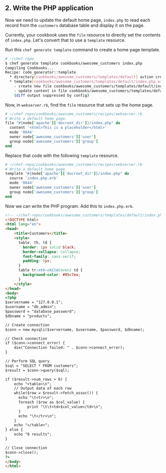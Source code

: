 ## 2. Write the PHP application

Now we need to update the default home page, <code class="file-path">index.php</code> to read each record from the `customers` database table and display it on the page.

Currently, your cookbook uses the `file` resource to directly set the contents of <code class="file-path">index.php</code>. Let's convert that to use a `template` resource.

Run this `chef generate template` command to create a home page template.

```bash
# ~/chef-repo
$ chef generate template cookbooks/awesome_customers index.php
Compiling Cookbooks...
Recipe: code_generator::template
  * directory[cookbooks/awesome_customers/templates/default] action create (up to date)
  * template[cookbooks/awesome_customers/templates/default/index.php.erb] action create
    - create new file cookbooks/awesome_customers/templates/default/index.php.erb
    - update content in file cookbooks/awesome_customers/templates/default/index.php.erb from none to e3b0c4
    (diff output suppressed by config)
```

Now, in <code class="file-path">webserver.rb</code>, find the `file` resource that sets up the home page.

```ruby
# ~/chef-repo/cookbooks/awesome_customers/recipes/webserver.rb
# Write a default home page.
file "#{node['apache']['docroot_dir']}/index.php" do
  content '<html>This is a placeholder</html>'
  mode '0644'
  owner node['awesome_customers']['user']
  group node['awesome_customers']['group']
end
```

Replace that code with the following `template` resource.

```ruby
# ~/chef-repo/cookbooks/awesome_customers/recipes/webserver.rb
# Write a default home page.
template "#{node['apache']['docroot_dir']}/index.php" do
  source 'index.php.erb'
  mode '0644'
  owner node['awesome_customers']['user']
  group node['awesome_customers']['group']
end
```

Now we can write the PHP program. Add this to <code class="file-path">index.php.erb</code>.

```html
<!-- ~/chef-repo/cookbooks/awesome_customers/templates/default/index.php.erb -->
<!DOCTYPE html>
<html lang="en">
<head>
    <title>Customers</title>
    <style>
      table, th, td {
        border: 1px solid black;
        border-collapse: collapse;
        font-family: sans-serif;
        padding: 5px;
      }
      table tr:nth-child(even) td {
        background-color: #95c7ea;
      }
    </style>
</head>
<body>
<?php
$servername = "127.0.0.1";
$username = "db_admin";
$password = "database_password";
$dbname = "products";

// Create connection
$conn = new mysqli($servername, $username, $password, $dbname);

// Check connection
if ($conn->connect_error) {
    die("Connection failed: " . $conn->connect_error);
}

// Perform SQL query
$sql = "SELECT * FROM customers";
$result = $conn->query($sql);

if ($result->num_rows > 0) {
    echo "<table>\n";
    // Output data of each row
    while($row = $result->fetch_assoc()) {
      echo "\t<tr>\n";
      foreach ($row as $col_value) {
          print "\t\t<td>$col_value</td>\n";
      }
      echo "\t</tr>\n";
    }
    echo "</table>";
} else {
    echo "0 results";
}

// Close connection
$conn->close();
?>
</body>
</html>
```
